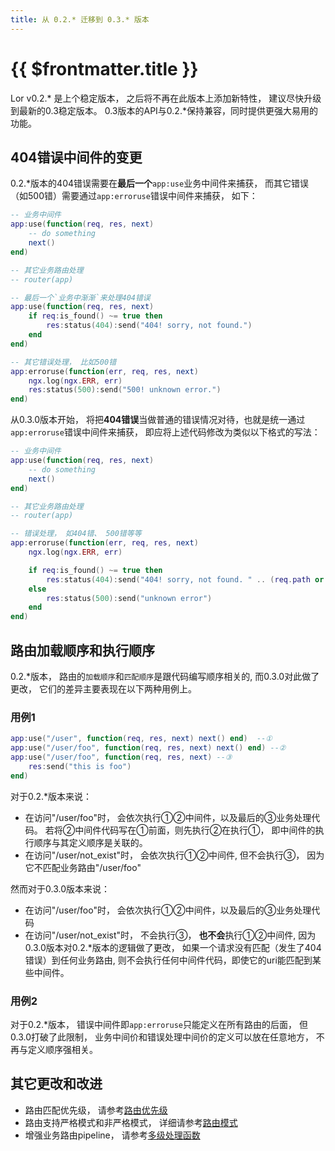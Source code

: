 ```yaml
---
title: 从 0.2.* 迁移到 0.3.* 版本
---
```


# {{ $frontmatter.title }}


Lor v0.2.\* 是上个稳定版本， 之后将不再在此版本上添加新特性， 建议尽快升级到最新的0.3稳定版本。
0.3版本的API与0.2.*保持兼容，同时提供更强大易用的功能。


## 404错误中间件的变更

0.2.\*版本的404错误需要在**最后一个**`app:use`业务中间件来捕获， 而其它错误（如500错）需要通过`app:erroruse`错误中间件来捕获， 如下：

```lua
-- 业务中间件
app:use(function(req, res, next)
    -- do something
    next()
end)

-- 其它业务路由处理
-- router(app)

-- 最后一个`业务中渐渐`来处理404错误
app:use(function(req, res, next)
    if req:is_found() ~= true then
        res:status(404):send("404! sorry, not found.")
    end
end)

-- 其它错误处理， 比如500错
app:erroruse(function(err, req, res, next)
    ngx.log(ngx.ERR, err)
    res:status(500):send("500! unknown error.")
end)
```

从0.3.0版本开始， 将把**404错误**当做普通的错误情况对待，也就是统一通过`app:erroruse`错误中间件来捕获， 即应将上述代码修改为类似以下格式的写法：

``` lua
-- 业务中间件
app:use(function(req, res, next)
    -- do something
    next()
end)

-- 其它业务路由处理
-- router(app)

-- 错误处理， 如404错、 500错等等
app:erroruse(function(err, req, res, next)
    ngx.log(ngx.ERR, err)

    if req:is_found() ~= true then
        res:status(404):send("404! sorry, not found. " .. (req.path or ""))
    else
        res:status(500):send("unknown error")
    end
end)
```

## 路由加载顺序和执行顺序

0.2.*版本， 路由的`加载顺序`和`匹配顺序`是跟代码编写顺序相关的, 而0.3.0对此做了更改， 它们的差异主要表现在以下两种用例上。

### 用例1

```lua
app:use("/user", function(req, res, next) next() end)  --①
app:use("/user/foo", function(req, res, next) next() end) --②
app:use("/user/foo", function(req, res, next) --③
    res:send("this is foo")
end)
```

对于0.2.*版本来说：

- 在访问"/user/foo"时， 会依次执行①②中间件，以及最后的③业务处理代码。 若将②中间件代码写在①前面，则先执行②在执行①， 即中间件的执行顺序与其定义顺序是关联的。
- 在访问"/user/not_exist"时， 会依次执行①②中间件, 但不会执行③， 因为它不匹配业务路由"/user/foo"

然而对于0.3.0版本来说：

- 在访问"/user/foo"时， 会依次执行①②中间件，以及最后的③业务处理代码
- 在访问"/user/not_exist"时， 不会执行③， **也不会**执行①②中间件, 因为0.3.0版本对0.2.\*版本的逻辑做了更改， 如果一个请求没有匹配（发生了404错误）到任何业务路由, 则不会执行任何中间件代码，即使它的uri能匹配到某些中间件。

### 用例2

对于0.2.*版本， 错误中间件即`app:erroruse`只能定义在所有路由的后面， 但0.3.0打破了此限制， 业务中间价和错误处理中间价的定义可以放在任意地方， 不再与定义顺序强相关。


## 其它更改和改进

- 路由匹配优先级， 请参考[路由优先级](/router/route_priority.104/.html)
- 路由支持严格模式和非严格模式， 详细请参考[路由模式](/router/strict_route.106/)
- 增强业务路由pipeline， 请参考[多级处理函数](/router/multi_business_middleware.103/)
